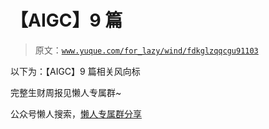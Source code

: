 # 【AIGC】9 篇

> 原文：[`www.yuque.com/for_lazy/wind/fdkglzqqcgu91103`](https://www.yuque.com/for_lazy/wind/fdkglzqqcgu91103)

以下为：【AIGC】9 篇相关风向标

完整生财周报见懒人专属群~

公众号懒人搜索，[懒人专属群分享](https://lazybook.fun/#/blog/group)